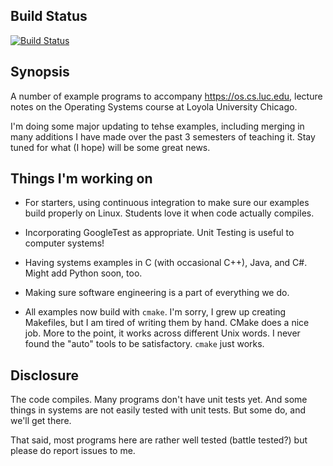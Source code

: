 Build Status
--------------

[![Build Status](https://travis-ci.com/gkthiruvathukal/systems-code-examples.svg?branch=master)](https://travis-ci.com/gkthiruvathukal/systems-code-examples)


Synopsis
---------

A number of example programs to accompany https://os.cs.luc.edu, lecture notes on the Operating Systems course at Loyola University Chicago.

I'm doing some major updating to tehse examples, including merging in many additions I have made over the past 3
semesters of teaching it. Stay tuned for what (I hope) will be some great news.

Things I'm working on
----------------------

- For starters, using continuous integration to make sure our examples build properly on Linux. Students love it when code actually compiles.

- Incorporating GoogleTest as appropriate. Unit Testing is useful to computer systems!

- Having systems examples in C (with occasional C++), Java, and C#. Might add Python soon, too.

- Making sure software engineering is a part of everything we do.

- All examples now build with ``cmake``. I'm sorry, I grew up creating Makefiles, but I am tired of writing them by hand. CMake does a nice job. More to the point, it works across different Unix words. I never found the "auto" tools to be satisfactory. ``cmake`` just works.

Disclosure
-----------

The code compiles. Many programs don't have unit tests yet. And some things in systems are not easily tested with 
unit tests. But some do, and we'll get there.

That said, most programs here are rather well tested (battle tested?) but please do report issues to me.
